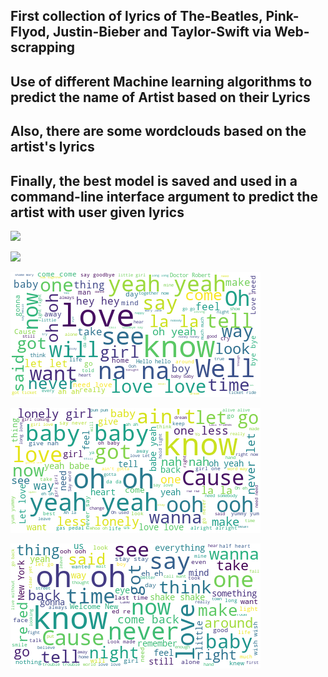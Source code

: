 ## First collection of lyrics of The-Beatles, Pink-Flyod, Justin-Bieber and Taylor-Swift via Web-scrapping

## Use of different Machine learning algorithms to predict the name of Artist based on their Lyrics

## Also, there are some wordclouds based on the artist's lyrics

## Finally, the best model is saved and used in a command-line interface argument to predict the artist with user given lyrics

![](Worldcloud_Floyd.png)

![](Worldcloud_Floyd1.png)

![](Worldcloud_Beatles.png)

![](Worldcloud_Bieber.png)

![](Worldcloud_Swift.png)

